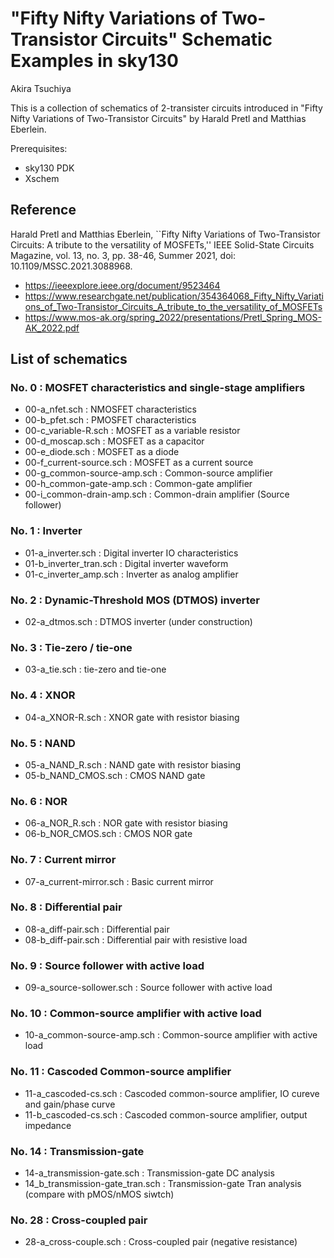 # "Fifty Nifty Variations of Two-Transistor Circuits" Schematic Examples in sky130

Akira Tsuchiya

This is a collection of schematics of 2-transister circuits introduced in "Fifty Nifty Variations of Two-Transistor Circuits" by Harald Pretl and Matthias Eberlein.

Prerequisites:
* sky130 PDK
* Xschem

## Reference

Harald Pretl and Matthias Eberlein, ``Fifty Nifty Variations of Two-Transistor Circuits: A tribute to the versatility of MOSFETs,'' IEEE Solid-State Circuits Magazine, vol. 13, no. 3, pp. 38-46, Summer 2021, doi: 10.1109/MSSC.2021.3088968.
* https://ieeexplore.ieee.org/document/9523464
* https://www.researchgate.net/publication/354364068_Fifty_Nifty_Variations_of_Two-Transistor_Circuits_A_tribute_to_the_versatility_of_MOSFETs
* https://www.mos-ak.org/spring_2022/presentations/Pretl_Spring_MOS-AK_2022.pdf

## List of schematics
### No. 0 : MOSFET characteristics and single-stage amplifiers
* 00-a_nfet.sch : NMOSFET characteristics
* 00-b_pfet.sch : PMOSFET characteristics
* 00-c_variable-R.sch : MOSFET as a variable resistor
* 00-d_moscap.sch : MOSFET as a capacitor
* 00-e_diode.sch : MOSFET as a diode
* 00-f_current-source.sch : MOSFET as a current source
* 00-g_common-source-amp.sch : Common-source amplifier
* 00-h_common-gate-amp.sch : Common-gate amplifier
* 00-i_common-drain-amp.sch : Common-drain amplifier (Source follower)

### No. 1 : Inverter
* 01-a_inverter.sch : Digital inverter IO characteristics
* 01-b_inverter_tran.sch : Digital inverter waveform
* 01-c_inverter_amp.sch : Inverter as analog amplifier

### No. 2 : Dynamic-Threshold MOS (DTMOS) inverter
* 02-a_dtmos.sch : DTMOS inverter (under construction)

### No. 3 : Tie-zero / tie-one
* 03-a_tie.sch : tie-zero and tie-one

### No. 4 : XNOR
* 04-a_XNOR-R.sch : XNOR gate with resistor biasing

### No. 5 : NAND
* 05-a_NAND_R.sch : NAND gate with resistor biasing
* 05-b_NAND_CMOS.sch : CMOS NAND gate

### No. 6 : NOR
* 06-a_NOR_R.sch : NOR gate with resistor biasing
* 06-b_NOR_CMOS.sch : CMOS NOR gate

### No. 7 : Current mirror
* 07-a_current-mirror.sch : Basic current mirror

### No. 8 : Differential pair
* 08-a_diff-pair.sch : Differential pair
* 08-b_diff-pair.sch : Differential pair with resistive load

### No. 9 : Source follower with active load
* 09-a_source-sollower.sch : Source follower with active load

### No. 10 : Common-source amplifier with active load
* 10-a_common-source-amp.sch : Common-source amplifier with active load

### No. 11 : Cascoded Common-source amplifier
* 11-a_cascoded-cs.sch : Cascoded common-source amplifier, IO cureve and gain/phase curve
* 11-b_cascoded-cs.sch : Cascoded common-source amplifier, output impedance

### No. 14 : Transmission-gate
* 14-a_transmission-gate.sch : Transmission-gate DC analysis
* 14_b_transmission-gate_tran.sch : Transmission-gate Tran analysis (compare with pMOS/nMOS siwtch)

### No. 28 : Cross-coupled pair
* 28-a_cross-couple.sch : Cross-coupled pair (negative resistance)

